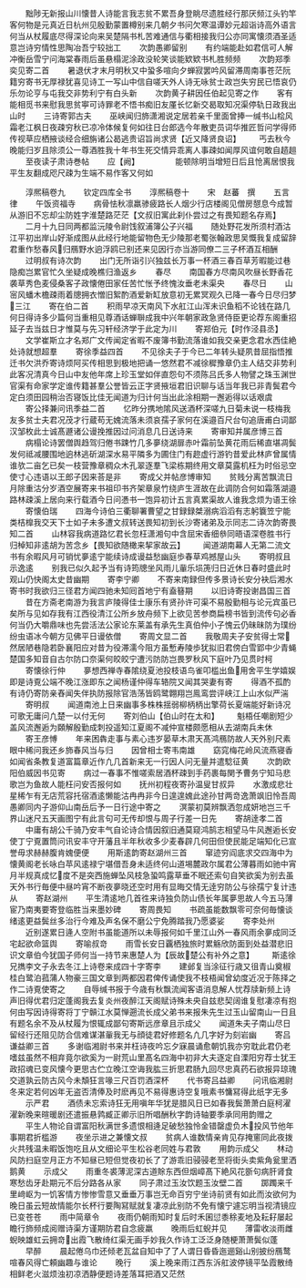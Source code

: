 <!-- { "loadSidebar": true } -->
　　黜陟无新报山川懐昔人诗能言我志贫不累吾身登眺尽遗胜经行那厌频江头钓竿客何物是元真近日杭州见殷勤蒙置樽别来几朝夕书问欠寒温谭妙元超诣诗高外语言何当从杖履底尽得深论向来吴楚隔书札苦难通信与衢相接我归公亦同寓懐须酒圣适意岂诗穷情性思陶冶吾宁较拙工
　　次韵愚卿留别
　　有约端能赴如君信可人解冲衡岳雪宁问海棠春雨后虽悬榻泥涂政没轮笑谈能欵欵书札胜频频
　　次韵郑季奕见寄二首
　　暑退伏才末月明秋又中蛩多喧向夕蝉寂罢吟风留滞周南事苍茫阮籍穷寄书无厚禄犹喜见诗工一写山中信自嗟天外人诗无咏贫士政岂失穷民已悟哀仍乐勿论亨与屯我交非势利宁有白头新
　　次韵黄子耕因任伯起见寄之作
　　客有能相觅书来慰我思贫寕可诗罪老不悟书痴旧友厪长忆新交曷取知况渠停轨日政我出山时
　　三诗寄郭古夫
　　巫峡闻归斾潇湘说定居若亲千里面曾捧一缄书山桧风霜老江枫日夜疎穷秋已凉冷体候复何如往日台郎选今年散吏员词华推匠哲问学得师传视草应栖掖谈经合细旃诸公曷逃贵诏旨尚求贤【近又降贤良诏】
　　丐去秋今晚能归岁且除须公一尊酒胜我十年书生死交情异乖离人事疎如闻厚风谊何敢自趦趄
　　至夜读子肃诗巻帖
　　应【阙】　　　　　能顿除明当增短日后且怆离居恨我平生友翻成咫尺疎为生端不易作客又何如









　　淳熈稿卷九
　　钦定四库全书
　　淳熈稿卷十
　　宋　赵蕃　撰
　　五言律
　　午饭资福寺
　　病骨怯秋凛羸骖疲路长人烟少行店楼阁见僧房憇息今成暂从游旧不忘却尘防姓字淮楚路茫茫【文叔旧寓此刹仆尝过之有畏知题名存焉】
　　二月十九日同两都监沅陵令尉饯叙浦簿公子兴福
　　随处野花发所须村酒沽江平初出岸山好渐成图从此经行地能留物色无少陵那老蜀张翰政思吴慨我复成留辞君重作愁春风归鴈野水逈浮鸥已别还来见因行亦当游同僚二三子杯酒互相酬
　　过明叔有诗次韵
　　出门无所诣引兴独兹长万事一杯酒三春百草芳暇能过巷隐痴岂累官忙久坐疑成晚樵归渔返乡
　　春尽
　　南国春方尽南风吹昼长野香花袭草秀色麦侵桑客子政懐倦田家任苦忙怅予终愧汝垂老未渠央
　　春尽日
　　山宻风蟠木檐疎雨着牕拥衣憎旧絮酌酒爱新缸放意初无累冥观久已降一春今日尽归梦三江
　　寄在伯二首
　　积雨早凉天南风下水舡江山浑未识鱼稻不论钱在路几何日得诗多少篇何当重相见尊酒话蝉聨成我中兴年朝家政急贤侍臣更论荐东阁重招延子去当兹日才惟莫与先习轩经济学于此定为川
　　寄郑伯元【时作泾县丞】
　　文学崔斯立才名郑广文传闻定省暇不废簿书勤流落谁如我交亲更念君水西佳絶处诗就想超羣
　　寄徐季益四首
　　不见徐夫子于今已二年转头疑夙昔屈指悟推迁书欠洪乔寄诗烦阿买传相思到极地把诵一悠然君不减徐穉豫章仍主人结交非势利此客况清真今日山中友他年席上珍玉堂如伴直怨句不须陈吕氏多人物譬之珠玉渊世官渠有命家学定谁传籍甚羣公誉皆云正字贤掖垣君旧识聊与话当年我已非青鬓君今定白须田园稍治否寝饭比佳无闻道为归计何当出此涂相期一邂逅得以话艰虞
　　寄公择兼问讯季益二首
　　忆昨分携地隂风送酒杯深嗟九日菊未说一枝梅我友多贫士夫君况茂才行蔵苟无媿流落未须哀孺子家何在溪邉百尺台句追唐甫白词鄙汉邹枚此士诚髙遯诸公谩挽推因过问消息几日送诗来
　　寄审知并属彦博三首
　　病榻论诗罢僧舆趋驾归倦书踈竹几多夣绕湖扉赤叶霜前坠黄花雨后稀直堪凋鬓发何祗减腰围地逈林逃斫湖深水易平隣多为圃住门有趂虚行游钓昔爱此林庐曾属情谁欤二亩乞已矣一枝营豫章稠众木孔翠逐羣飞梁栋期终用文章莫露机枉为时俗忌空使寸心违语以王郎子因来荅是非
　　寄成父并帖彦博审知
　　贫贱分离苦飘流日月除重沽分岁酒空展寄来书祖印书齐架章泉竹绕庐生涯故在此调防合何如霜落湖邉路林疎溪上居向来行载酒今日问慿书一饱异初计五言真累渠故人谁我念烦为语王徐
　　寄懐伯瑞
　　四海今诗伯三衢聊署曹望之甘録録桀溺病滔滔有志躬簔笠宁能类桔橰我交天下士如子未多遭文叔转送畏知初到长沙寄诸弟及示同志二诗次韵寄畏知二首
　　山林容我病道路忆君长忽枉潇湘句中含屈宋香细叅同晤语深卷胜书行归棹知非逺胡为苦念乡【畏知欲随橄来挈家故云】
　　闻道湖南幕人无第二流文书有余暇风月可销忧夣逺宁能续诗成谩益愁幽庭歩春草鸡撼屋山头
　　寄明叔且示逸逺
　　别我已似久起予当有诗筠牕坐风雨儿軰乐埙箎归日近休日春时盛此时观山仍快阁太史昔幽期
　　寄李宁卿
　　不寄来南録但传多景诗长安分袂后湘水寄书时我欲归三径君方闻四驰未知囘首地宁有盍簮期
　　以旧诗寄投谢昌国三首
　　昔在方斋老南游为我言庐陵得佳士康乐有贤孙许可渠不易殷勤相与论元宾虽已矣所与见如存我有江西役清江公所乡放舟频下上欲见苦参商扁榜书皆到流传句必香何当仍大嚼鼎味也先尝活法公家论东莱盖有承先生真伯仲小子愧云仍昧昧防为璞纷纷虫语冰今朝方见佛平日谩依僧
　　寄周文显二首
　　我敬周夫子安贫得士常然居陋巷隐若卧襄阳应对昔为役滞濡今阻方虽慙寿陵歩犹拟旧君傍白雪郢中少青蝇楚国多知音自古尔防口奈渠何皎皎宁遭污防防岂畏罗秋风下庭叶乃见贯时柯
　　寄懐徐行仲
　　夣想西禅寺春隂绕夏池投枝语鸟雀叩槛出鱼用舍平生学嬉娱即是诗覔公端不晚江涨即东之闻杨谨仲得车辂院又闻其哭妻有寄
　　得酒不孤酌有诗仍寄防亲舂闻失伴执防报除官浩荡皆鸥鹭翺翔岂鳯鸾尝评峡江上山水似严湍
　　寄明叔
　　闻道南池上日来幽事多株株揺弱柳柄柄出擎荷长夏端能好新诗况可歌无庸问凢楚一以付无何
　　寄刘伯山【伯山时在太和】
　　魁梧任嘲剧短少盖风流邂逅为頥解殷勤成刺投遥知江夏阁不减仲宣楼颇愿相从去湖南兵未休
　　寄王彦愽
　　年来困犇走事与素心违岁晏草木肃天髙鸿鴈防故人天外别尺素眼中稀问我还乡斾春风当与归
　　因曾相士寄韦南雄
　　窈窕梅花岭风流燕寝香如闻省条教复道富篇章近作凢几首新来无一行因人问无量并遣騐征黄
　　次韵欧阳伯威因书见寄
　　病过一春事不惟嗟索居酒杯疎到手药裹每関予曹务宁知马悲歌岂为鱼故人能枉问安否报何如
　　抚州初程夜寄孙温叟甘叔异
　　水激成悲壮星稀乍有无店荒容托宿酒逺懒能沽冉冉非今日遑遑媿此途孙甘两竒逸萧飒旧怜吾周愚卿同内子游仰山南岳后予一日行途中寄之
　　溟蒙初莫辨飘洒忽成妍地岂三千界山迷尺五天画图宁有此言句可无传却恨与周子行差一日先
　　寄胡逹孝二首
　　中庸有胡公千骑乃安丰气自论诗合情因叙旧通莫窥鸿鹄志相望马牛风邂逅长安使丁宁覔置筒问讯安丰守开藩且半年秋收多少麦春辟几何田但使民能足端知化已宣誉毋求赫赫腹肯媿便便
　　用斯逺韵寄赵湖州三首
　　窜迹穷阎底求交四海中为懐黄阁老长咏白苹风逺禄宁堪借吾身未适终何山道埸麓政尔属君公薄暮雨如驰中宵月半规真成忆度不是突西施蝉坠风枝急蛩鸣露草垂不眠还索句自笑欲奚为别去虽天外书行毎便中昼吟宵不断夜夣晓还空时用有显晦交情无逹穷防公与徐孺宁复计违从
　　寄赵湖州
　　平生清逺地几首徃来诗独负防山债长年属夣思故人今五马薄宦乃南夷要寄登临胜当来墨妙碑
　　寄周畏知
　　书疏虽能数飘零可奈何毎懐谈绪逺更益鬓丝多治行今难及声名保不磨公宁免腾踏我乃愿婆娑
　　寄李处州
　　近别遂累日逄人空附书虽能道所以未辱报何如千里江山外一春风雨余夣成同泛宅起欲命篮舆
　　寄喻叔竒
　　雨雪长安日覊栖独旅时累觞欣防面到处益潜悲旧识文章伯今犹国子师何当一持节来惠楚人为【辰故楚公有补外之意】
　　斯逺徐兄擕李文子永去冬江上诗卷来成四十字寄李
　　建邺复当涂征行歳又徂青山奠椒桂白鹭泊菰蒲人物豪三国文章到两都因君俾传诵使我不枝梧闻曾幼度近况于陈择之作二诗覔使寄之
　　自辱缄书报于今歳有秋飘流闻客语消息解人忧荐牍新频上诗声旧得优君归定蓬阁我去复炎州夜醉江天阁赋诗殊未央自兹悲契阔谁复慰凄凉有抱何由写因诗得寄将丁宁贑江水莫惮遡流长成父弟书来报朱先生过玉山留南山一日且有题名余不及从杖履为恨辄成鄙句寄斯远彦章且示成父
　　闻道朱夫子南山尽日留经行还阻见防合信难谋湛軰我无与顔徒君好修题名凢几字好为刻岩幽
　　寄吕谦益卿三首
　　多谢临湘尉书来并枉诗夜吟忘夕寐晨诵愈朝饥我亦穷耽此君仍老嗜兹虽然不相弃竟尔欲奚为一尉荒山里髙名四海中初非大夫逐定自溧阳穷荐士犹王政招魂已变风懐今更思古伫立晚江空诲我肱三折思君肠九回尽忠真药石欲报异琼瑰交道孰云防古风今未頽狂言喙三尺百罚酒深杯
　　代书寄吕益卿
　　问讯临湘尉冬来定若何凶年无盗否清俸及时麽再见不易得惠诗空复哦素书慵冩得此纸字无多
　　示严君
　　酒债未忘索诗狂无用嗔年华犹是腊风日已如春我鬓萧萧白庭柯濯濯新晚来暄暖剧还遣振悬鹑臧正卿示旧所唱酬秋字韵诗轴要季承同用韵赠之
　　平生人物论自谓富阳秋满世多遗恨相逄足破愁独怜金错罄虚负木投风节他年事期君折槛游
　　夜坐示进之兼懐文叔
　　贫病人谁数情亲肯见存掩窻同此夜拨火共残温未暇饭饱吃且从文细论平生松谷老同姓与君敦
　　用韵示成父
　　林动风防扫庭空月正方不知昼已短但觉夜初长了了游乖旧骎骎老至将街头卖紫角瓮里洒鹅黄
　　示成父
　　雨重冬裘薄泥深古道賖东西但烟嶂髙下絶风花斵句病肝肾食寒愁齿牙赴期元不后分路各从家
　　同子肃过玉汝饮题玉汝壁二首
　　踯躅来千里﨑岖为一饥客情方惨惨雪意又垂垂万事岂无命百穷宁坐诗前贤有如此而汝欲何为晚日虽云短故情能尔长杯行要陶冩赋就复凄凉此别防不免有懐宁遽忘明当视清镜应已变苍苍
　　雨中简章令
　　夜雨仍朝雨知时复后时禾囷愆黍稌麦地及耘耔屡起瞻行斾频成阅赠诗渠方谨期防君自念疲羸
　　晚雨后虹蜺并见
　　薄雷收淡雨雌蜺映雄虹云拥竒出霞飞散绮红渠无画手妙我久作诗工泛泛身随梗萧萧鬓似蓬
　　早醉
　　晨起倦乌巾还倾老瓦盆自知中了了人谓日昏昏迤逦谿山别披纷鴈鹜喧春风得亡頼幽趣与谁论
　　晚行
　　溪上晚来雨江西东泝舡波停镜平坠霞散绮相鲜老火滋烦浊初凉洒静便题诗差落耳把酒又茫然
